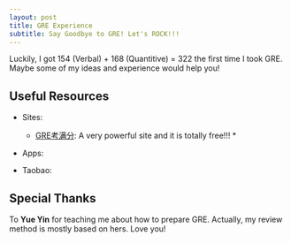 ```yaml
---
layout: post
title: GRE Experience
subtitle: Say Goodbye to GRE! Let's ROCK!!!
---
```

Luckily, I got 154 (Verbal) + 168 (Quantitive) = 322 the first time I took GRE. Maybe some of my ideas and experience would help you!   

## Useful Resources   
* Sites: 
    * [GRE考满分](https://gre.kmf.com): A very powerful site and it is totally free!!!
        * 

* Apps: 
    
* Taobao: 
   
## Special Thanks
To **Yue Yin** for teaching me about how to prepare GRE. Actually, my review method is mostly based on hers. Love you!
